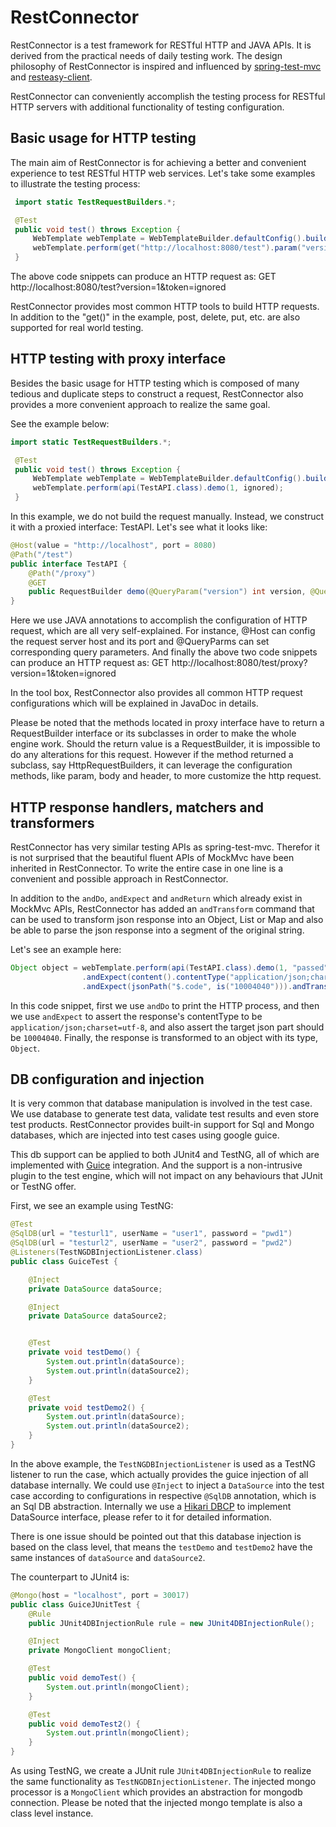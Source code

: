 # RestConnector
RestConnector is a test framework for RESTful HTTP and JAVA APIs. It is derived from the practical needs of daily testing work. The design philosophy of RestConnector is inspired and influenced by [spring-test-mvc](https://github.com/spring-projects/spring-test-mvc) and [resteasy-client](https://github.com/resteasy/Resteasy).

RestConnector can conveniently accomplish the testing process for RESTful HTTP servers with additional functionality of testing configuration.

## Basic usage for HTTP testing
The main aim of RestConnector is for achieving a better and convenient experience to test RESTful HTTP web services. Let's take some examples to illustrate the testing process:

```java
 import static TestRequestBuilders.*;

 @Test
 public void test() throws Exception {
     WebTemplate webTemplate = WebTemplateBuilder.defaultConfig().build();
     webTemplate.perform(get("http://localhost:8080/test").param("version", 1).param("token","ignored"));
 }
```

The above code snippets can produce an HTTP request as: GET http://localhost:8080/test?version=1&token=ignored

RestConnector provides most common HTTP tools to build HTTP requests. In addition to the "get()" in the example, post, delete, put, etc. are also supported for real world testing.

## HTTP testing with proxy interface
Besides the basic usage for HTTP testing which is composed of many tedious and duplicate steps to construct a request, RestConnector also provides a more convenient approach to realize the same goal.

See the example below:
```java
import static TestRequestBuilders.*;

 @Test
 public void test() throws Exception {
     WebTemplate webTemplate = WebTemplateBuilder.defaultConfig().build();
     webTemplate.perform(api(TestAPI.class).demo(1, ignored);
 }
```

In this example, we do not build the request manually. Instead, we construct it with a proxied interface: TestAPI. Let's see what it looks like:
```java
@Host(value = "http://localhost", port = 8080)
@Path("/test")
public interface TestAPI {
    @Path("/proxy")
    @GET
    public RequestBuilder demo(@QueryParam("version") int version, @QueryParam("token") String token);
}
```

Here we use JAVA annotations to accomplish the configuration of HTTP request, which are all very self-explained. For instance, @Host can config the request server host and its port and @QueryParms can set corresponding query parameters. And finally the above two code snippets can produce an HTTP request as: GET http://localhost:8080/test/proxy?version=1&token=ignored

In the tool box, RestConnector also provides all common HTTP request configurations which will be explained in JavaDoc in details.

Please be noted that the methods located in proxy interface have to return a RequestBuilder interface or its subclasses in order to make the whole engine work. Should the return value is a RequestBuilder, it is impossible to do any alterations for this request. However if the method returned a subclass, say HttpRequestBuilders, it can leverage the configuration methods, like param, body and header, to more customize the http request.

## HTTP response handlers, matchers and transformers
RestConnector has very similar testing APIs as spring-test-mvc. Therefor it is not surprised that the beautiful fluent APIs of MockMvc have been inherited in RestConnector. To write the entire case in one line is a convenient and possible approach in RestConnector.

In addition to the `andDo`, `andExpect` and `andReturn` which already exist in MockMvc APIs, RestConnector has added an `andTransform` command that can be used to transform json response into an Object, List or Map and also be able to parse the json response into a segment of the original string.

Let's see an example here:
```java
Object object = webTemplate.perform(api(TestAPI.class).demo(1, "passed")).andDo(print())
                .andExpect(content().contentType("application/json;charset=utf-8"))
                .andExpect(jsonPath("$.code", is("10004040"))).andTransform(json().object(Object.class));
```

In this code snippet, first we use `andDo` to print the HTTP process, and then we use `andExpect` to assert the response's contentType to be `application/json;charset=utf-8`, and also assert the target json part should be `10004040`. Finally, the response is transformed to an object with its type, `Object`.

## DB configuration and injection
It is very common that database manipulation is involved in the test case. We use database to generate test data, validate test results and even store test products. RestConnector provides built-in support for Sql and Mongo databases, which are injected into test cases using google guice.

This db support can be applied to both JUnit4 and TestNG, all of which are implemented with [Guice](https://github.com/google/guice) integration. And the support is a non-intrusive plugin to the test engine, which will not impact on any behaviours that JUnit or TestNG offer.

First, we see an example using TestNG:
```java
@Test
@SqlDB(url = "testurl1", userName = "user1", password = "pwd1")
@SqlDB(url = "testurl2", userName = "user2", password = "pwd2")
@Listeners(TestNGDBInjectionListener.class)
public class GuiceTest {

    @Inject
    private DataSource dataSource;

    @Inject
    private DataSource dataSource2;


    @Test
    private void testDemo() {
        System.out.println(dataSource);
        System.out.println(dataSource2);
    }

    @Test
    private void testDemo2() {
        System.out.println(dataSource);
        System.out.println(dataSource2);
    }
}
```

In the above example, the `TestNGDBInjectionListener` is used as a TestNG listener to run the case, which actually provides the guice injection of all database internally. We could use `@Inject` to inject a `DataSource` into the test case according to configurations in respective `@SqlDB` annotation, which is an Sql DB abstraction. Internally we use a [Hikari DBCP](https://github.com/brettwooldridge/HikariCP) to implement DataSource interface, please refer to it for detailed information.

There is one issue should be pointed out that this database injection is based on the class level, that means the `testDemo` and `testDemo2` have the same instances of `dataSource` and `dataSource2`.

The counterpart to JUnit4 is:
```java
@Mongo(host = "localhost", port = 30017)
public class GuiceJUnitTest {
    @Rule
    public JUnit4DBInjectionRule rule = new JUnit4DBInjectionRule();

    @Inject
    private MongoClient mongoClient;

    @Test
    public void demoTest() {
        System.out.println(mongoClient);
    }

    @Test
    public void demoTest2() {
        System.out.println(mongoClient);
    }
}
```

As using TestNG, we create a JUnit rule `JUnit4DBInjectionRule` to realize the same functionality as `TestNGDBInjectionListener`. The injected mongo processor is a `MongoClient` which provides an abstraction for mongodb connection. Please be noted that the injected mongo template is also a class level instance.
